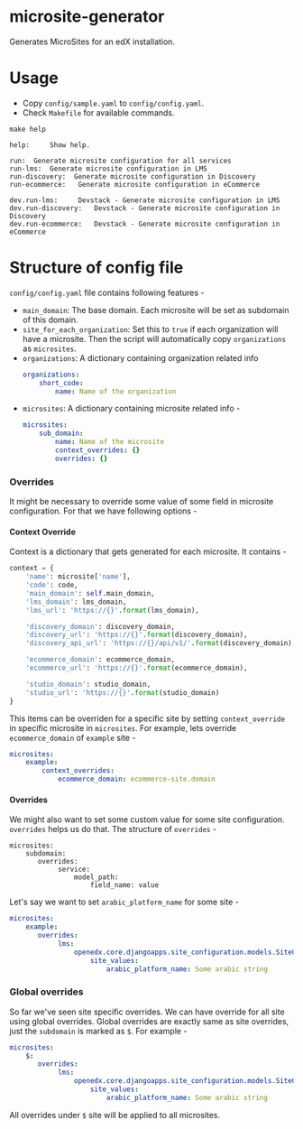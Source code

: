 # microsite-generator

Generates MicroSites for an edX installation.

# Usage

- Copy `config/sample.yaml` to `config/config.yaml`.
- Check `Makefile` for available commands.
```
make help

help:     Show help.

run:  Generate microsite configuration for all services
run-lms:  Generate microsite configuration in LMS
run-discovery:  Generate microsite configuration in Discovery
run-ecommerce:   Generate microsite configuration in eCommerce

dev.run-lms:     Devstack - Generate microsite configuration in LMS
dev.run-discovery:   Devstack - Generate microsite configuration in Discovery
dev.run-ecommerce:   Devstack - Generate microsite configuration in eCommerce
```
# Structure of config file

`config/config.yaml` file contains following features -

- `main_domain`: The base domain. Each microsite will be set as subdomain of this domain.
- `site_for_each_organization`: Set this to `true` if each organization will have a microsite. Then the script will automatically copy `organizations` as `microsites`.
- `organizations`: A dictionary containing organization related info
    ```yaml
    organizations:
        short_code:
            name: Name of the organization
    ```
- `microsites`: A dictionary containing microsite related info -
    ```yaml
    microsites:
        sub_domain:
            name: Name of the microsite
            context_overrides: {}
            overrides: {}
    ```

### Overrides
It might be necessary to override some value of some field in microsite configuration. For that we have following options -

#### Context Override

Context is a dictionary that gets generated for each microsite. It contains -

```python
context = {
    'name': microsite['name'],
    'code': code,
    'main_domain': self.main_domain,
    'lms_domain': lms_domain,
    'lms_url': 'https://{}'.format(lms_domain),

    'discovery_domain': discovery_domain,
    'discovery_url': 'https://{}'.format(discovery_domain),
    'discovery_api_url': 'https://{}/api/v1/'.format(discovery_domain),

    'ecommerce_domain': ecommerce_domain,
    'ecommerce_url': 'https://{}'.format(ecommerce_domain),

    'studio_domain': studio_domain,
    'studio_url': 'https://{}'.format(studio_domain)
}
```

This items can be overriden for a specific site by setting `context_override` in specific microsite in `microsites`. For example, lets override `ecommerce_domain` of `example` site -

```yaml
microsites:
    example:
        context_overrides:
            ecommerce_domain: ecommerce-site.domain

```

#### Overrides

We might also want to set some custom value for some site configuration. `overrides` helps us do that. The structure of `overrides` -
```
microsites:
    subdomain:
       overrides:
            service:
                model_path:
                    field_name: value
```

Let's say we want to set `arabic_platform_name` for some site -

```yaml
microsites:
    example:
       overrides:
            lms:
                openedx.core.djangoapps.site_configuration.models.SiteConfiguration:
                    site_values:
                        arabic_platform_name: Some arabic string
```

### Global overrides
So far we've seen site specific overrides. We can have override for all site using global overrides. Global overrides are exactly same as site overrides, just the `subdomain` is marked as `$`. For example -
```yaml
microsites:
    $:
       overrides:
            lms:
                openedx.core.djangoapps.site_configuration.models.SiteConfiguration:
                    site_values:
                        arabic_platform_name: Some arabic string
```

All overrides under `$` site will be applied to all microsites.
